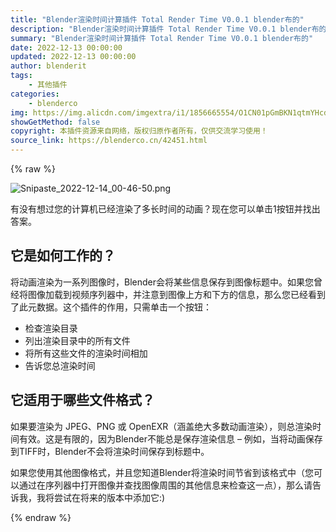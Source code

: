 ```yaml
---
title: "Blender渲染时间计算插件 Total Render Time V0.0.1 blender布的"
description: "Blender渲染时间计算插件 Total Render Time V0.0.1 blender布的"
summary: "Blender渲染时间计算插件 Total Render Time V0.0.1 blender布的"
date: 2022-12-13 00:00:00
updated: 2022-12-13 00:00:00
author: blenderit
tags: 
    - 其他插件
categories:
    - blenderco
img: https://img.alicdn.com/imgextra/i1/1856665554/O1CN01pGmBKN1qtmYHcd3GX_!!1856665554.png
showGetMethod: false
copyright: 本插件资源来自网络，版权归原作者所有，仅供交流学习使用！
source_link: https://blenderco.cn/42451.html
---
```


{% raw %}
<p><img class="aligncenter" src="https://img.alicdn.com/imgextra/i1/1856665554/O1CN01pGmBKN1qtmYHcd3GX_!!1856665554.png" alt="Snipaste_2022-12-14_00-46-50.png"></p><p>有没有想过您的计算机已经渲染了多长时间的动画？现在您可以单击1按钮并找出答案。</p><h2>它是如何工作的？</h2><p>将动画渲染为一系列图像时，Blender会将某些信息保存到图像标题中。如果您曾经将图像加载到视频序列器中，并注意到图像上方和下方的信息，那么您已经看到了此元数据。这个插件的作用，只需单击一个按钮：</p><ul>
<li>检查渲染目录</li>
<li>列出渲染目录中的所有文件</li>
<li>将所有这些文件的渲染时间相加</li>
<li>告诉您总渲染时间</li>
</ul><h2>它适用于哪些文件格式？</h2><p>如果要渲染为 JPEG、PNG 或 OpenEXR（涵盖绝大多数动画渲染），则总渲染时间有效。这是有限的，因为Blender不能总是保存渲染信息 – 例如，当将动画保存到TIFF时，Blender不会将渲染时间保存到标题中。</p><p>如果您使用其他图像格式，并且您知道Blender将渲染时间节省到该格式中（您可以通过在序列器中打开图像并查找图像周围的其他信息来检查这一点），那么请告诉我，我将尝试在将来的版本中添加它:)</p>
<div style="display: none">blenderco</div>
{% endraw %}